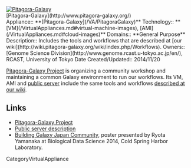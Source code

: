 <div class='center'>
<a href='http://www.pitagora-galaxy.org/'><img src='/PublicGalaxyServers/Pitagora.png' alt='Pitagora-Galaxy' /></a>
</div>

<div class="title">[Pitagora-Galaxy](http://www.pitagora-galaxy.org/)</div>



<div class='dictbox'>
 Appliance:: **[Pitagora-Galaxy](/VA/PitagoraGalaxy)**
 Technology:: **[VM](/VirtualAppliances.md#virtual-machine-images), [AMI](/VirtualAppliances.md#cloud-images)**
 Domains:: **General Purpose** 
 Description:: Includes the tools and workflows that are described at [our wiki](http://wiki.pitagora-galaxy.org/wiki/index.php/Workflows).
 Owners:: [Genome Science Division](http://www.genome.rcast.u-tokyo.ac.jp/en/), RCAST, University of Tokyo
 Date Created/Updated:: 2014/11/20
</div>

[Pitagora-Galaxy Project](http://www.pitagora-galaxy.org/) is organizing a community workshop and maintaining a common Galaxy environment to run our workflows. Its VM, AMI and [public server](http://try.pitagora-galaxy.org/galaxy/) include the same tools and workflows [described at our wiki](http://wiki.pitagora-galaxy.org/wiki/index.php/Workflows).

## Links

* [Pitagora-Galaxy Project](http://www.pitagora-galaxy.org/about_en)
* [Public server description](/PublicGalaxyServers.md#pitagora-galaxy)
* [Building Galaxy Japan Community](ATTACHMENT_URLDocuments/Posters/2014PitagoraYanamaka.pdf), poster presented by Ryota	Yamanaka at Biological Data Science 2014, Cold Spring Harbor Laboratory.

CategoryVirtualAppliance
